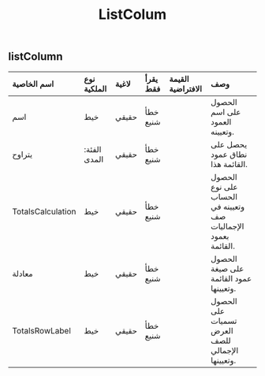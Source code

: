 ﻿---
title: ListColum
second_title: Aspose.Cells Cloud Documen
type: docs
url: /ar/specification/model/listcolumn/
description: "Aspose.Cells مواصفات النموذج السحابي: ListColumn. تعامل بسهولة مع Excel ومستندات جداول البيانات الأخرى التي تحتوي على ميزات مثل الفتح والتوليد والتحرير والتقسيم والدمج والمقارنة والتحويل"
weight: 50
---
## **listColumn**

 

| اسم الخاصية| نوع الملكية| لاغية| يقرأ فقط| القيمة الافتراضية| وصف|
|:- |:- |:- |:- |:- |:- |
| اسم| خيط| حقيقي| خطأ شنيع|| الحصول على اسم العمود وتعيينه.|
| يتراوح| الفئة: المدى| حقيقي| خطأ شنيع|| يحصل على نطاق عمود القائمة هذا.|
| TotalsCalculation| خيط| حقيقي| خطأ شنيع|| الحصول على نوع الحساب وتعيينه في صف الإجماليات بعمود القائمة.|
|معادلة| خيط| حقيقي| خطأ شنيع|| الحصول على صيغة عمود القائمة وتعيينها.|
| TotalsRowLabel| خيط| حقيقي| خطأ شنيع|| الحصول على تسميات العرض للصف الإجمالي وتعيينها.|

